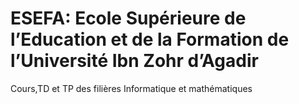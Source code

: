 # ESEFA: Ecole Supérieure de l’Education et de la Formation de l’Université Ibn Zohr d’Agadir 
Cours,TD et TP des filières Informatique et mathématiques 
